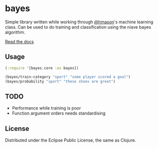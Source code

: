 # bayes

Simple library written while working through [@hmason](http://twitter.com/hmason)'s machine
learning class.  Can be used to do training and classification using the
niave bayes algorithm.

[Read the docs](http://rodnaph.github.com/bayes/)

## Usage

```clojure
(:require '[bayes.core :as bayes])

(bayes/train-category "sport" "some player scored a goal")
(bayes/probability "sport" "these shoes are great")
```

## TODO

* Performance while training is poor
* Function argument orders needs standardising

## License

Distributed under the Eclipse Public License, the same as Clojure.
